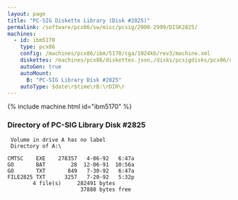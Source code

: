 ```yaml
---
layout: page
title: "PC-SIG Diskette Library (Disk #2825)"
permalink: /software/pcx86/sw/misc/pcsig/2000-2999/DISK2825/
machines:
  - id: ibm5170
    type: pcx86
    config: /machines/pcx86/ibm/5170/cga/1024kb/rev3/machine.xml
    diskettes: /machines/pcx86/diskettes.json,/disks/pcsigdisks/pcx86/diskettes.json
    autoGen: true
    autoMount:
      B: "PC-SIG Library Disk #2825"
    autoType: $date\r$time\rB:\rDIR\r
---
```


{% include machine.html id="ibm5170" %}

### Directory of PC-SIG Library Disk #2825

     Volume in drive A has no label
     Directory of A:\

    CMTSC    EXE    278357   4-06-92   6:47a
    GO       BAT        28  12-06-91  10:56a
    GO       TXT       849   7-30-92   6:47a
    FILE2825 TXT      3257   7-20-92   5:32p
            4 file(s)     282491 bytes
                           37888 bytes free
